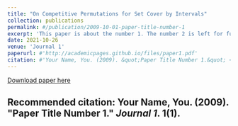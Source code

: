 ```yaml
---
title: "On Competitive Permutations for Set Cover by Intervals"
collection: publications
permalink: #/publication/2009-10-01-paper-title-number-1
excerpt: 'This paper is about the number 1. The number 2 is left for future work.'
date: 2021-10-26
venue: 'Journal 1'
paperurl: #'http://academicpages.github.io/files/paper1.pdf'
citation: #'Your Name, You. (2009). &quot;Paper Title Number 1.&quot; <i>Journal 1</i>. 1(1).'
---
```


[Download paper here](http://JackyCheng1999.github.io/files/interval_cover.pdf)

## Recommended citation: Your Name, You. (2009). "Paper Title Number 1." <i>Journal 1</i>. 1(1).